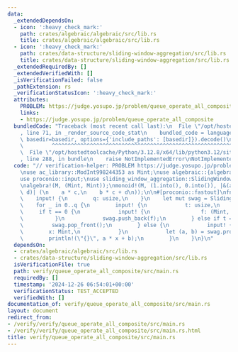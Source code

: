 ```yaml
---
data:
  _extendedDependsOn:
  - icon: ':heavy_check_mark:'
    path: crates/algebraic/algebraic/src/lib.rs
    title: crates/algebraic/algebraic/src/lib.rs
  - icon: ':heavy_check_mark:'
    path: crates/data-structure/sliding-window-aggregation/src/lib.rs
    title: crates/data-structure/sliding-window-aggregation/src/lib.rs
  _extendedRequiredBy: []
  _extendedVerifiedWith: []
  _isVerificationFailed: false
  _pathExtension: rs
  _verificationStatusIcon: ':heavy_check_mark:'
  attributes:
    PROBLEM: https://judge.yosupo.jp/problem/queue_operate_all_composite
    links:
    - https://judge.yosupo.jp/problem/queue_operate_all_composite
  bundledCode: "Traceback (most recent call last):\n  File \"/opt/hostedtoolcache/Python/3.12.8/x64/lib/python3.12/site-packages/onlinejudge_verify/documentation/build.py\"\
    , line 71, in _render_source_code_stat\n    bundled_code = language.bundle(stat.path,\
    \ basedir=basedir, options={'include_paths': [basedir]}).decode()\n          \
    \         ^^^^^^^^^^^^^^^^^^^^^^^^^^^^^^^^^^^^^^^^^^^^^^^^^^^^^^^^^^^^^^^^^^^^^^^^^^^^^^^^^\n\
    \  File \"/opt/hostedtoolcache/Python/3.12.8/x64/lib/python3.12/site-packages/onlinejudge_verify/languages/rust.py\"\
    , line 288, in bundle\n    raise NotImplementedError\nNotImplementedError\n"
  code: "// verification-helper: PROBLEM https://judge.yosupo.jp/problem/queue_operate_all_composite\n\
    \nuse ac_library::ModInt998244353 as Mint;\nuse algebraic::{algebra, monoid};\n\
    use proconio::input;\nuse sliding_window_aggregation::SlidingWindowAggregation;\n\
    \nalgebra!(M, (Mint, Mint));\nmonoid!(M, (1.into(), 0.into()), |&(a, b), &(c,\
    \ d)| (\n    a * c,\n    b * c + d\n));\n\n#[proconio::fastout]\nfn main() {\n\
    \    input! {\n        q: usize,\n    }\n    let mut swag = SlidingWindowAggregation::<M>::new();\n\
    \    for _ in 0..q {\n        input! {\n            t: usize,\n        }\n   \
    \     if t == 0 {\n            input! {\n                f: (Mint, Mint),\n  \
    \          }\n            swag.push_back(f);\n        } else if t == 1 {\n   \
    \         swag.pop_front();\n        } else {\n            input! {\n        \
    \        x: Mint,\n            }\n            let (a, b) = swag.prod();\n    \
    \        println!(\"{}\", a * x + b);\n        }\n    }\n}\n"
  dependsOn:
  - crates/algebraic/algebraic/src/lib.rs
  - crates/data-structure/sliding-window-aggregation/src/lib.rs
  isVerificationFile: true
  path: verify/queue_operate_all_composite/src/main.rs
  requiredBy: []
  timestamp: '2024-12-26 06:54:01+00:00'
  verificationStatus: TEST_ACCEPTED
  verifiedWith: []
documentation_of: verify/queue_operate_all_composite/src/main.rs
layout: document
redirect_from:
- /verify/verify/queue_operate_all_composite/src/main.rs
- /verify/verify/queue_operate_all_composite/src/main.rs.html
title: verify/queue_operate_all_composite/src/main.rs
---
```

